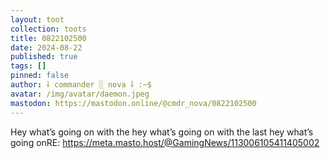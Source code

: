 ```yaml
---
layout: toot
collection: toots
title: 0822102500
date: 2024-08-22
published: true
tags: []
pinned: false
author: ⸸ commander ░ nova ⸸ :~$
avatar: /img/avatar/daemon.jpeg
mastodon: https://mastodon.online/@cmdr_nova/0822102500
---
```


Hey what’s going on with the hey what’s going on with the last hey what’s going onRE: https://meta.masto.host/@GamingNews/113006105411405002
